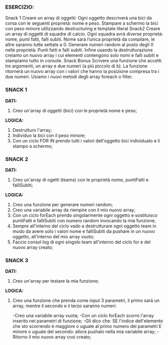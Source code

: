 ### ESERCIZIO:

Snack 1
Creare un array di oggetti:
Ogni oggetto descriverà una bici da corsa con le seguenti proprietà: nome e peso.
Stampare a schermo la bici con peso minore utilizzando destructuring e template literal
Snack2
Creare un array di oggetti di squadre di calcio. Ogni squadra avrà diverse proprietà: nome, punti fatti, falli subiti.
Nome sarà l’unica proprietà da compilare, le altre saranno tutte settate a 0.
Generare numeri random al posto degli 0 nelle proprietà:
Punti fatti e falli subiti.
Infine usando la destrutturazione creiamo un nuovo array i cui elementi contengono solo nomi e falli subiti e stampiamo tutto in console.
Snack Bonus
Scrivere una funzione che accetti tre argomenti, un array e due numeri (a più piccolo di b).
La funzione ritornerà un nuovo array con i valori che hanno la posizione compresa tra i due numeri.
Usiamo i nuovi metodi degli array foreach o filter.

### SNACK 1 

**DATI:**

1. Creo un'array di oggetti (bici) con le proprietà nome e peso;

**LOGICA:**

1. Destrutturo l'array;
2. Individuo la bici con il peso minore;
3. Con un ciclo FOR IN prendo tutti i valori dell'oggetto bici individuato e li stampo a schermo;

### SNACK 2

**DATI:**

1. Creo un'array di ogetti (teams) con le proprietà nome, puntiFatti e falliSubiti;

**LOGICA:**

1. Creo una funzione per generare numeri random;
2. Creo una variabile array da riempire con il mio nuovo array;
3. Con un ciclo forEach prendo singolarmente ogni oggetto e sostituisco puntiFatti e falliSubiti con numero random invocando la mia funzione;
4. Sempre all'interno del ciclo vado a destrutturare ogni oggetto team in modo da avere solo i valori nome e falliSubiti da pushare in un nuovo oggetto, all'interno del mio array vuoto;
5. Faccio consol log di ogni singolo team all'interno del ciclo for e del nuovo array creato;

### SNACK 3

**DATI:**

1. Creo un'array per testare la mia funzione;

**LOGICA:**

1. Creo una funzione che prenda come input 3 parametri, il primo sarà un array, mentre il secondo e il terzo saranno numeri:

    -Creo una variabile array vuota;
    -Con un ciclo forEach scorro l'array inserito nei parametri di funzione;
    -Gli dico che:
        SE l'indice dell'elemento che sto scorrendo è maggiore o uguale al primo numero dei parametri E minore o uguale del secondo:
        allora pushalo nella mia variabile array;
    -Ritorno il mio nuovo array cosi creato;

